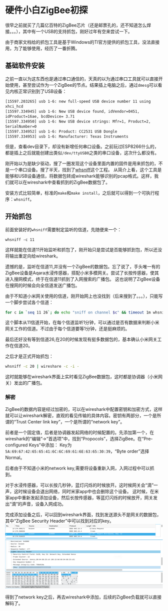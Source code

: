 # 硬件小白ZigBee初探

很早之前就买了几篇亿百特的ZigBee芯片（还是邮票孔的，还不知道怎么焊接。。。），其中有一个USB的支持抓包，刚好过年有空来尝试一下。

由于商家文档给的抓包工具是基于Windows的TI官方提供的抓包工具，没法直接用，为了能够使用，经历了一番折腾。

## 基础软件安装
之前一直以为这东西也是通过串口通信的，天真的以为通过串口工具就可以直接开始使用，甚至尝试作为一个ZigBee的节点。结果插上电脑之后，通过`dmesg`可以看见内核正常识别到了USB设备：
```
[15597.203265] usb 1-6: new full-speed USB device number 11 using xhci_hcd
[15597.334945] usb 1-6: New USB device found, idVendor=0451, idProduct=16ae, bcdDevice= 3.71
[15597.334950] usb 1-6: New USB device strings: Mfr=1, Product=2, SerialNumber=0
[15597.334952] usb 1-6: Product: CC2531 USB Dongle
[15597.334953] usb 1-6: Manufacturer: Texas Instruments
```
但是，查看dev目录下，却没有新增任何串口设备。之前玩过ESP8266什么的，都是插上之后就能创建出类似`/dev/ttyUSB0`之类的串口设备，这次什么都没有。

刚开始以为是缺少驱动，搜了一圈发现这个设备里面内置的固件是用来抓包的，不是一个串口设备。搜了半天，找到了[whsniff](https://github.com/homewsn/whsniff)这个工程。
从简介上看，这个工具是能够和USB设备通信，将数据包转成wireshark能够识别的pcap格式。这样，我们就可以在wireshark中查看抓到的ZigBee数据包了。

安装方式比较简单，标准的`make`和`make install`，之后就可以得到一个可执行程序：`whsniff`。

## 开始抓包
前面安装好的`whsniff`需要制定监听的信道，先随便来一个：

```
whsniff -c 11
```
这样就能在信道11开始监听和抓包了，刚开始只是尝试是否能够抓到包，所以还没将输出重定向给wireshark。

遗憾的是，监听在信道11,并没有一个ZigBee的数据包。忘了说了，手头唯一有的ZigBee设备是Aqara水浸传感器，搭配小米多模网关。尝试了长按传感器，使其进入搜网模式，终于在信道11抓到了入网搜索的广播包。
这也说明了ZigBee设备在搜网的时候会向全信道发送广播包。

由于不知道小米网关使用的信道，刚开始网上也没找到（后来搜到了。。。），只能写一个脚步尝试各个信道：

```bash
for c in `seq 11 26`; do echo "sniff on channel $c" && timeout 1m whsniff -c $c; done
```
这个脚本从11信道开始，在每个信道监听1分钟，可以通过是否有数据来判断小米网关工作的信道。不过由于每个信道要等1分钟，还是挺麻烦的。

最后还好没有等到信道26,在20的时候发现有挺多数据包的，基本确认小米网关工作在信道20。

之后才是正式开始抓包：
```bash
whsniff -c 20 | wireshare -c -i -
```

这时就能够在wireshark界面上实时看见ZigBee数据包，这时都是协调器（小米网关）发出的广播包。

### 解密
ZigBee的数据内容是经过加密的，可以在wireshark中配置密钥和加密方式，这样就可以让wireshark解密，直观的看见传输的具体内容。密钥有两部分，一个是所谓的“Trust Center link key”，一个是所谓的“network key”。

前者是一个固定值，后者是协调器发起网络的时候配置的。先添加第一个，在wireshark的“编辑”->“首选项”中，找到“Propocols”，选择ZigBee。在“Pre-configured Keys”中添加：
Key为`5A:69:67:42:65:65:41:6C:6C:69:61:6E:63:65:30:39`，“Byte order”选择Normal。

后者由于不知道小米的network key,需要将设备重新入网，入网过程中可以抓到。

对于水浸传感器，可以长按几秒钟，蓝灯闪烁的时候放开。这时候网关会“滴”一声，这时候设备会退出网络，同时米家app中也会删除这个设备。
这时候，在米家app中重新发起添加设备，然后长按传感器，等蓝灯闪烁的时候放开，网关发出“滴”的声音，设备入网成功。

完成添加设备之后，可以回到wireshark界面，找到发送源头不是网关的数据包，其中“ZigBee Security Header”中可以找到对应的key。
![key](./img/zigbee_key.png)

得到了network key之后，再去wireshark中添加，后续的ZigBee负载就可以直接解码了。
